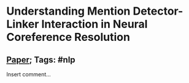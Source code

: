 # Understanding Mention Detector-Linker Interaction in Neural Coreference Resolution

## [Paper](https://aclanthology.org/2021.crac-1.16/); Tags: #nlp

Insert comment...
